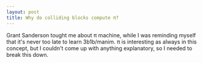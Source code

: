 ```yaml
---
layout: post
title: Why do colliding blocks compute π?
---
```


Grant Sanderson tought me about π machine, while I was reminding myself that it's never too late to learn 3b1b/manim. π is interesting as always in this concept, but I couldn't come up with anything explanatory, so I needed to break this down.   